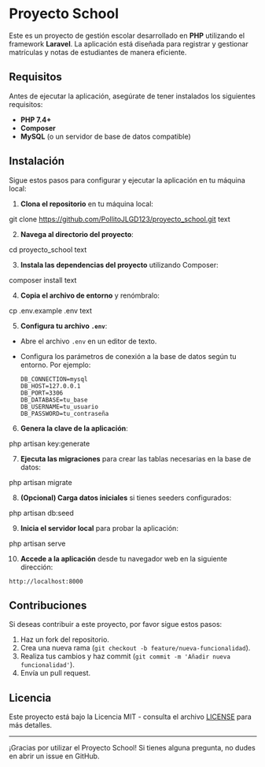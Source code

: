 # Proyecto School

Este es un proyecto de gestión escolar desarrollado en **PHP** utilizando el framework **Laravel**. La aplicación está diseñada para registrar y gestionar matrículas y notas de estudiantes de manera eficiente.

## Requisitos

Antes de ejecutar la aplicación, asegúrate de tener instalados los siguientes requisitos:

- **PHP 7.4+**
- **Composer**
- **MySQL** (o un servidor de base de datos compatible)

## Instalación

Sigue estos pasos para configurar y ejecutar la aplicación en tu máquina local:

1. **Clona el repositorio** en tu máquina local:

git clone https://github.com/PollitoJLGD123/proyecto_school.git
text

2. **Navega al directorio del proyecto**:

cd proyecto_school
text

3. **Instala las dependencias del proyecto** utilizando Composer:

composer install
text

4. **Copia el archivo de entorno** y renómbralo:

cp .env.example .env
text

5. **Configura tu archivo `.env`**:
- Abre el archivo `.env` en un editor de texto.
- Configura los parámetros de conexión a la base de datos según tu entorno. Por ejemplo:

  ```
  DB_CONNECTION=mysql
  DB_HOST=127.0.0.1
  DB_PORT=3306
  DB_DATABASE=tu_base
  DB_USERNAME=tu_usuario
  DB_PASSWORD=tu_contraseña
  ```

6. **Genera la clave de la aplicación**:

php artisan key:generate

7. **Ejecuta las migraciones** para crear las tablas necesarias en la base de datos:

php artisan migrate

8. **(Opcional) Carga datos iniciales** si tienes seeders configurados:

php artisan db:seed

9. **Inicia el servidor local** para probar la aplicación:

php artisan serve

10. **Accede a la aplicación** desde tu navegador web en la siguiente dirección:

 ```
 http://localhost:8000
 ```

## Contribuciones

Si deseas contribuir a este proyecto, por favor sigue estos pasos:

1. Haz un fork del repositorio.
2. Crea una nueva rama (`git checkout -b feature/nueva-funcionalidad`).
3. Realiza tus cambios y haz commit (`git commit -m 'Añadir nueva funcionalidad'`).
4. Envía un pull request.

## Licencia

Este proyecto está bajo la Licencia MIT - consulta el archivo [LICENSE](LICENSE) para más detalles.

---

¡Gracias por utilizar el Proyecto School! Si tienes alguna pregunta, no dudes en abrir un issue en GitHub.

